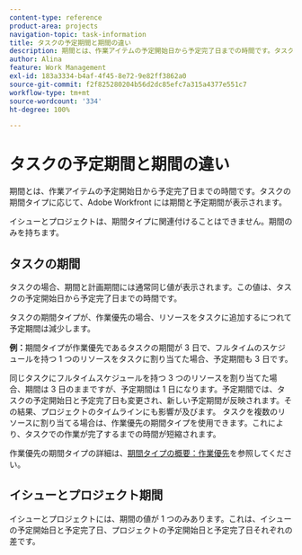 ```yaml
---
content-type: reference
product-area: projects
navigation-topic: task-information
title: タスクの予定期間と期間の違い
description: 期間とは、作業アイテムの予定開始日から予定完了日までの時間です。タスクの期間タイプに応じて、Adobe Workfront には期間と予定期間が表示されます。
author: Alina
feature: Work Management
exl-id: 183a3334-b4af-4f45-8e72-9e82ff3862a0
source-git-commit: f2f825280204b56d2dc85efc7a315a4377e551c7
workflow-type: tm+mt
source-wordcount: '334'
ht-degree: 100%

---
```


# タスクの予定期間と期間の違い

期間とは、作業アイテムの予定開始日から予定完了日までの時間です。タスクの期間タイプに応じて、Adobe Workfront には期間と予定期間が表示されます。

イシューとプロジェクトは、期間タイプに関連付けることはできません。期間のみを持ちます。

## タスクの期間

タスクの場合、期間と計画期間には通常同じ値が表示されます。この値は、タスクの予定開始日から予定完了日までの時間です。

タスクの期間タイプが、作業優先の場合、リソースをタスクに追加するにつれて予定期間は減少します。

**例：**&#x200B;期間タイプが作業優先であるタスクの期間が 3 日で、フルタイムのスケジュールを持つ 1 つのリソースをタスクに割り当てた場合、予定期間も 3 日です。

同じタスクにフルタイムスケジュールを持つ 3 つのリソースを割り当てた場合、期間は 3 日のままですが、予定期間は 1 日になります。予定期間では、タスクの予定開始日と予定完了日も変更され、新しい予定期間が反映されます。その結果、プロジェクトのタイムラインにも影響が及びます。
タスクを複数のリソースに割り当てる場合は、作業優先の期間タイプを使用できます。これにより、タスクでの作業が完了するまでの時間が短縮されます。

作業優先の期間タイプの詳細は、[期間タイプの概要：作業優先](../../../manage-work/tasks/taskdurtn/effort-driven.md)を参照してください。

## イシューとプロジェクト期間

イシューとプロジェクトには、期間の値が 1 つのみあります。これは、イシューの予定開始日と予定完了日、プロジェクトの予定開始日と予定完了日それぞれの差です。
